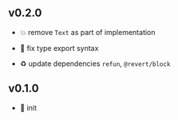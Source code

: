 ## v0.2.0

* 💥 remove `Text` as part of implementation

* 🐞 fix type export syntax

* ♻️ update dependencies `refun`, `@revert/block`

## v0.1.0

* 🐣 init

